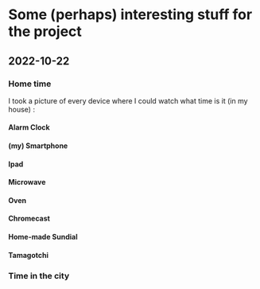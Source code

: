 # Some (perhaps) interesting stuff for the project

## 2022-10-22
### Home time
I took a picture of every device where I could watch what time is it (in my house) :
#### Alarm Clock
#### (my) Smartphone
#### Ipad
#### Microwave
#### Oven
#### Chromecast
#### Home-made Sundial
#### Tamagotchi

### Time in the city